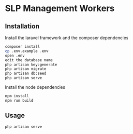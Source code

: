 # SLP Management Workers

## Installation
Install the laravel framework and the composer dependencies

```sh
composer install
cp .env.example .env
open .env
edit the database name
php artisan key:generate
php artisan migrate
php artisan db:seed
php artisan serve
```

Install the node dependencies

```sh
npm install
npm run build
```

## Usage
```sh
php artisan serve
```
